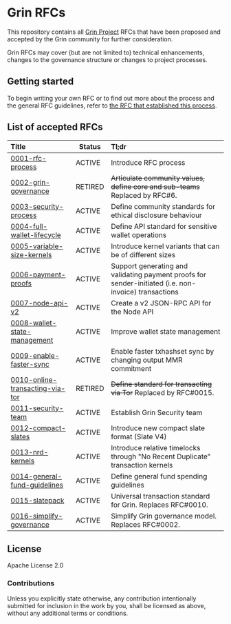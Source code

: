 # Grin RFCs

This repository contains all [Grin Project](https://grin.mw) RFCs that have been proposed and accepted by the Grin community for further consideration.

Grin RFCs may cover (but are not limited to) technical enhancements, changes to the governance structure or changes to project processes.

## Getting started

To begin writing your own RFC or to find out more about the process and the general RFC guidelines, refer to [the RFC that established this  process](text/0001-rfc-process.md).

## List of accepted RFCs

|Title|Status|Tl;dr|
|:---|---|:---|
| [0001-rfc-process](text/0001-rfc-process.md) | ACTIVE | Introduce RFC process |
| [0002-grin-governance](text/0002-grin-governance.md) | RETIRED | ~~Articulate community values, define core and sub-teams~~ Replaced by RFC#6. |
| [0003-security-process](text/0003-security-process.md) | ACTIVE | Define community standards for ethical disclosure behaviour |
| [0004-full-wallet-lifecycle](text/0004-full-wallet-lifecycle.md) | ACTIVE | Define API standard for sensitive wallet operations |
| [0005-variable-size-kernels](text/0005-variable-size-kernels.md) | ACTIVE | Introduce kernel variants that can be of different sizes |
| [0006-payment-proofs](text/0006-payment-proofs.md) | ACTIVE | Support generating and validating payment proofs for sender-initiated (i.e. non-invoice) transactions |
| [0007-node-api-v2](text/0007-node-api-v2.md) | ACTIVE | Create a v2 JSON-RPC API for the Node API |
| [0008-wallet-state-management](text/0008-wallet-state-management.md) | ACTIVE | Improve wallet state management |
| [0009-enable-faster-sync](text/0009-enable-faster-sync.md) | ACTIVE | Enable faster txhashset sync by changing output MMR commitment |
| [0010-online-transacting-via-tor](text/0010-online-transacting-via-tor.md) | RETIRED | ~~Define standard for transacting via Tor~~ Replaced by RFC#0015. |
| [0011-security-team](text/0011-security-team.md) | ACTIVE | Establish Grin Security team |
| [0012-compact-slates](text/0012-compact-slates.md)| ACTIVE | Introduce new compact slate format (Slate V4) |
| [0013-nrd-kernels](text/0013-nrd-kernels.md) | ACTIVE | Introduce relative timelocks through "No Recent Duplicate" transaction kernels |
| [0014-general-fund-guidelines](text/0014-general-fund-guidelines.md) | ACTIVE | Define general fund spending guidelines |
| [0015-slatepack](text/0015-slatepack.md) | ACTIVE | Universal transaction standard for Grin. Replaces RFC#0010. |
| [0016-simplify-governance](text/0016-simplify-governance.md) | ACTIVE | Simplify Grin governance model. Replaces RFC#0002. |

## License

Apache License 2.0

### Contributions

Unless you explicitly state otherwise, any contribution intentionally submitted for inclusion in the work by you, shall be licensed as above, without any additional terms or conditions.
